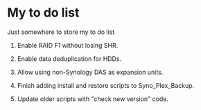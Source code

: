 # My to do list
Just somewhere to store my to do list

1. Enable RAID F1 without losing SHR.

2. Enable data deduplication for HDDs.

3. Allow using non-Synology DAS as expansion units.

4. Finish adding install and restore scripts to Syno_Plex_Backup.

5. Update older scripts with "check new version" code.


